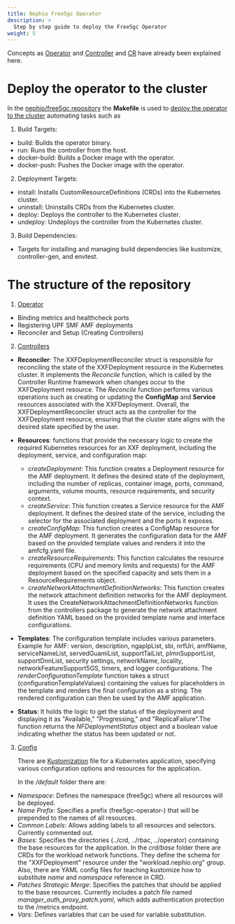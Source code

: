 ```yaml
---
title: Nephio Free5gc Operator
description: >
  Step by step guide to deploy the Free5gc Operator
weight: 5
---
```


Concepts as [Operator](https://github.com/nephio-project/docs/blob/main/glossary.md#operator) and
[Controller](https://github.com/nephio-project/docs/blob/main/glossary.md#controller) and
[CR](https://github.com/nephio-project/docs/blob/main/glossary.md#custom-resource) have already been explained here.

# Deploy the operator to the cluster

In the [nephio/free5gc repository](https://github.com/nephio-project/free5gc) the **Makefile** is used to
[deploy the operator to the cluster](https://github.com/nephio-project/free5gc/tree/main#getting-started) automating
tasks such as 

1. Build Targets:
 * build: Builds the operator binary.
 * run: Runs the controller from the host.
 * docker-build: Builds a Docker image with the operator.
 * docker-push: Pushes the Docker image with the operator.

2. Deployment Targets:
 * install: Installs CustomResourceDefinitions (CRDs) into the Kubernetes cluster.
 * uninstall: Uninstalls CRDs from the Kubernetes cluster.
 * deploy: Deploys the controller to the Kubernetes cluster.
 * undeploy: Undeploys the controller from the Kubernetes cluster.

3. Build Dependencies:
 * Targets for installing and managing build dependencies like kustomize, controller-gen, and envtest.

# The structure of the repository

1. [Operator](https://github.com/nephio-project/free5gc/tree/main/free5gc-operator)
 * Binding metrics and healthcheck ports
 * Registering UPF SMF AMF deployments
 * Reconciler and Setup (Creating Controllers)

2. [Controllers](https://github.com/nephio-project/free5gc/tree/main/controllers)
 * **Reconciler**: The XXFDeploymentReconciler struct is responsible for reconciling the state of the XXFDeployment
   resource in the Kubernetes cluster. It implements the *Reconcile* function, which is called by the Controller Runtime
   framework when changes occur to the XXFDeployment resource. The *Reconcile* function performs various operations such
   as creating or updating the **ConfigMap** and **Service** resources associated with the XXFDeployment.
   Overall, the XXFDeploymentReconciler struct acts as the controller for the XXFDeployment resource, ensuring that the
   cluster state aligns with the desired state specified by the user.
 * **Resources**: functions that provide the necessary logic to create the required Kubernetes resources for an XXF
   deployment, including the deployment, service, and configuration map: 

   * *createDeployment*: This function creates a Deployment resource for the AMF deployment. It defines the desired
     state of the deployment, including the number of replicas, container image, ports, command, arguments, volume
     mounts, resource requirements, and security context.
   * *createService*: This function creates a Service resource for the AMF deployment. It defines the desired state of
     the service, including the selector for the associated deployment and the ports it exposes.
   * *createConfigMap*: This function creates a ConfigMap resource for the AMF deployment. It generates the
     configuration data for the AMF based on the provided template values and renders it into the amfcfg.yaml file.
   * *createResourceRequirements*: This function calculates the resource requirements (CPU and memory limits and
     requests) for the AMF deployment based on the specified capacity and sets them in a ResourceRequirements object.
   * *createNetworkAttachmentDefinitionNetworks*: This function creates the network attachment definition networks for
     the AMF deployment. It uses the CreateNetworkAttachmentDefinitionNetworks function from the controllers package to
     generate the network attachment definition YAML based on the provided template name and interface configurations.
 * **Templates**: The configuration template includes various parameters. Example for AMF: version, description,
   ngapIpList, sbi, nrfUri, amfName, serviceNameList, servedGuamiList, supportTaiList, plmnSupportList, supportDnnList,
   security settings, networkName, locality, networkFeatureSupport5GS, timers, and logger configurations.
   The *renderConfigurationTemplate* function takes a struct (configurationTemplateValues) containing the values for
   placeholders in the template and renders the final configuration as a string. The rendered configuration can then be
   used by the AMF application.
 * **Status**: It holds the logic to get the status of the deployment and displaying it as "Available," "Progressing,"
   and "ReplicaFailure".The function returns the *NFDeploymentStatus* object and a boolean value indicating whether the
   status has been updated or not.

3. [Config](https://github.com/nephio-project/free5gc/tree/main/config)

   There are [Kustomization](https://github.com/kubernetes-sigs/kustomize) file for a Kubernetes application, specifying various configuration options and resources for the application.

   In the */default* folder there are:

* *Namespace*: Defines the namespace (free5gc) where all resources will be deployed.
* *Name Prefix*: Specifies a prefix (free5gc-operator-) that will be prepended to the names of all resources.
* *Common Labels*: Allows adding labels to all resources and selectors. Currently commented out.
* *Bases*: Specifies the directories (../crd, ../rbac, ../operator) containing the base resources for the application.
  In the *crd/base* folder there are CRDs for the workload network functions. They define the schema for the
  "XXFDeployment" resource under the "workload.nephio.org" group. Also, there are YAML config files for teaching
  kustomize how to substitute *name* and *namespace* reference in CRD.
* *Patches Strategic Merge*: Specifies the patches that should be applied to the base resources.
  Currently includes a patch file named *manager_auth_proxy_patch.yaml*, which adds authentication protection to the
  /metrics endpoint.
* *Vars*: Defines variables that can be used for variable substitution.
    
